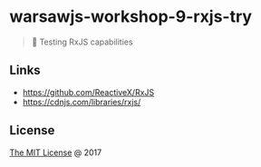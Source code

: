 # warsawjs-workshop-9-rxjs-try

> :ledger: Testing RxJS capabilities

## Links

* https://github.com/ReactiveX/RxJS
* https://cdnjs.com/libraries/rxjs/

## License

[The MIT License](http://piecioshka.mit-license.org) @ 2017
